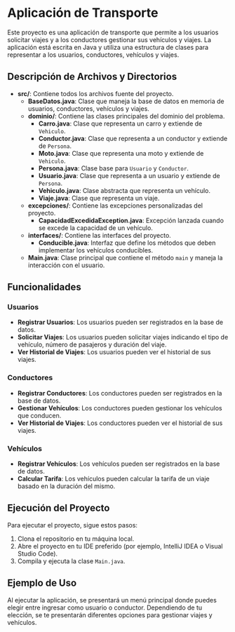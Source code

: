 # Aplicación de Transporte

Este proyecto es una aplicación de transporte que permite a los usuarios solicitar viajes y a los conductores gestionar sus vehículos y viajes. La aplicación está escrita en Java y utiliza una estructura de clases para representar a los usuarios, conductores, vehículos y viajes.


## Descripción de Archivos y Directorios

- **src/**: Contiene todos los archivos fuente del proyecto.
  - **BaseDatos.java**: Clase que maneja la base de datos en memoria de usuarios, conductores, vehículos y viajes.
  - **dominio/**: Contiene las clases principales del dominio del problema.
    - **Carro.java**: Clase que representa un carro y extiende de `Vehiculo`.
    - **Conductor.java**: Clase que representa a un conductor y extiende de `Persona`.
    - **Moto.java**: Clase que representa una moto y extiende de `Vehiculo`.
    - **Persona.java**: Clase base para `Usuario` y `Conductor`.
    - **Usuario.java**: Clase que representa a un usuario y extiende de `Persona`.
    - **Vehiculo.java**: Clase abstracta que representa un vehículo.
    - **Viaje.java**: Clase que representa un viaje.
  - **excepciones/**: Contiene las excepciones personalizadas del proyecto.
    - **CapacidadExcedidaException.java**: Excepción lanzada cuando se excede la capacidad de un vehículo.
  - **interfaces/**: Contiene las interfaces del proyecto.
    - **Conducible.java**: Interfaz que define los métodos que deben implementar los vehículos conducibles.
  - **Main.java**: Clase principal que contiene el método `main` y maneja la interacción con el usuario.

## Funcionalidades

### Usuarios

- **Registrar Usuarios**: Los usuarios pueden ser registrados en la base de datos.
- **Solicitar Viajes**: Los usuarios pueden solicitar viajes indicando el tipo de vehículo, número de pasajeros y duración del viaje.
- **Ver Historial de Viajes**: Los usuarios pueden ver el historial de sus viajes.

### Conductores

- **Registrar Conductores**: Los conductores pueden ser registrados en la base de datos.
- **Gestionar Vehículos**: Los conductores pueden gestionar los vehículos que conducen.
- **Ver Historial de Viajes**: Los conductores pueden ver el historial de sus viajes.

### Vehículos

- **Registrar Vehículos**: Los vehículos pueden ser registrados en la base de datos.
- **Calcular Tarifa**: Los vehículos pueden calcular la tarifa de un viaje basado en la duración del mismo.

## Ejecución del Proyecto

Para ejecutar el proyecto, sigue estos pasos:

1. Clona el repositorio en tu máquina local.
2. Abre el proyecto en tu IDE preferido (por ejemplo, IntelliJ IDEA o Visual Studio Code).
3. Compila y ejecuta la clase `Main.java`.

## Ejemplo de Uso

Al ejecutar la aplicación, se presentará un menú principal donde puedes elegir entre ingresar como usuario o conductor. Dependiendo de tu elección, se te presentarán diferentes opciones para gestionar viajes y vehículos.

